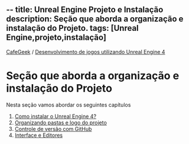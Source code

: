 --
title: Unreal Engine Projeto e Instalação
description: Seção que aborda a organização e instalação do Projeto.
tags: [Unreal Engine,projeto,instalação]
---

[CafeGeek](http://CafeGeek.eti.br)  / [Desenvolvimento de jogos utilizando Unreal Engine 4](http://cafeGeek.eti.br/ue4_blueprint/index.html)

# Seção que aborda a organização e instalação do Projeto
Nesta seção vamos abordar os seguintes capítulos

1. [Como instalar o Unreal Engine 4?](como_instalar_o_unreal_engine.html)
1. [Organizando pastas e logo do projeto](organizando_pastas_e_logo.html)
1. [Controle de versão com GitHub](controle_de_versao_github.html)
1. [Interface e Editores](interface.html)
